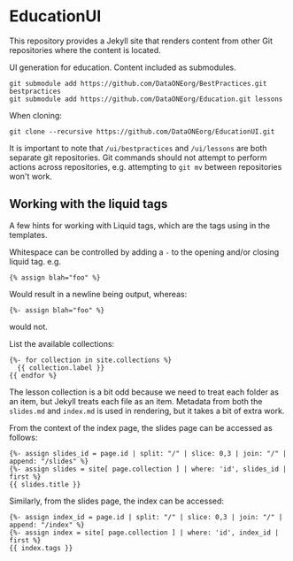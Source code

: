 # EducationUI

This repository provides a Jekyll site that renders content from other Git
repositories where the content is located.


UI generation for education. Content included as submodules.

```
git submodule add https://github.com/DataONEorg/BestPractices.git bestpractices
git submodule add https://github.com/DataONEorg/Education.git lessons
```

When cloning:

```
git clone --recursive https://github.com/DataONEorg/EducationUI.git
```

It is important to note that `/ui/bestpractices` and `/ui/lessons` are both
separate git repositories. Git commands should not attempt to perform actions
across repositories, e.g. attempting to `git mv` between repositories won't
work.


## Working with the liquid tags

A few hints for working with Liquid tags, which are the tags using in the 
templates.

Whitespace can be controlled by adding a `-` to the opening and/or closing
liquid tag. e.g.

```
{% assign blah="foo" %}
```

Would result in a newline being output, whereas:

```
{%- assign blah="foo" %}
```

would not. 


List the available collections:

```
{%- for collection in site.collections %}
  {{ collection.label }}
{{ endfor %}
```

The lesson collection is a bit odd because we need to treat each folder as an
item, but Jekyll treats each file as an item. Metadata from both the 
`slides.md` and `index.md` is used in rendering, but it takes a bit of extra
work.

From the context of the index page, the slides page can be accessed as follows:

```
{%- assign slides_id = page.id | split: "/" | slice: 0,3 | join: "/" | append: "/slides" %}
{%- assign slides = site[ page.collection ] | where: 'id', slides_id | first %}
{{ slides.title }}
```

Similarly, from the slides page, the index can be accessed:

```
{%- assign index_id = page.id | split: "/" | slice: 0,3 | join: "/" | append: "/index" %}
{%- assign index = site[ page.collection ] | where: 'id', index_id | first %}
{{ index.tags }}
```
